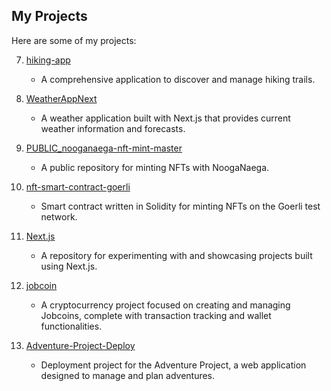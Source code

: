 ## My Projects

Here are some of my projects:

7. [hiking-app](https://github.com/jinpark1/hiking-app?tab=readme-ov-file)
   - A comprehensive application to discover and manage hiking trails.

1. [WeatherAppNext](https://github.com/jinpark1/WeatherAppNext)
   - A weather application built with Next.js that provides current weather information and forecasts.

6. [PUBLIC_nooganaega-nft-mint-master](https://github.com/jinpark1/PUBLIC_nooganaega-nft-mint-master/settings)
   - A public repository for minting NFTs with NoogaNaega.

8. [nft-smart-contract-goerli](https://github.com/jinpark1/nft-smart-contract-goerli/blob/main/NoogaNaega.sol)
   - Smart contract written in Solidity for minting NFTs on the Goerli test network.

9. [Next.js](https://github.com/jinpark1/Next.js)
   - A repository for experimenting with and showcasing projects built using Next.js.



12. [jobcoin](https://github.com/jinpark1/jobcoin)
    - A cryptocurrency project focused on creating and managing Jobcoins, complete with transaction tracking and wallet functionalities.
   
11. [Adventure-Project-Deploy](https://github.com/jinpark1/Adventure-Project-Deploy)
    - Deployment project for the Adventure Project, a web application designed to manage and plan adventures.
